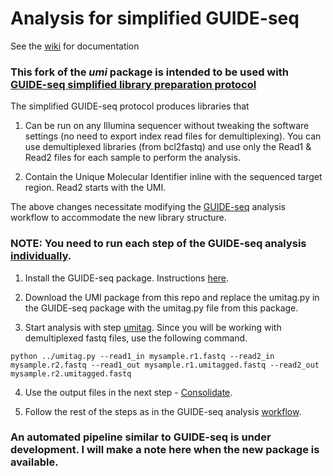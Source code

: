 # Analysis for simplified GUIDE-seq 


See the [wiki](https://github.com/aryeelab/umi/wiki) for documentation

### This fork of the *umi* package is intended to be used with [GUIDE-seq simplified library preparation protocol](https://dx.doi.org/10.17504/protocols.io.wikfccw)


The simplified GUIDE-seq protocol produces libraries that 

1. Can be run on any Illumina sequencer without tweaking the software settings (no need to export index read files for demultiplexing). You can use demultiplexed libraries (from bcl2fastq) and use only the Read1 & Read2 files for each sample to perform the analysis.

2. Contain the Unique Molecular Identifier inline with the sequenced target region. Read2 starts with the UMI.

The above changes necessitate modifying the [GUIDE-seq](https://github.com/aryeelab/guideseq) analysis workflow to accommodate the new library structure.

### NOTE: You need to run each step of the GUIDE-seq analysis [individually](https://github.com/aryeelab/guideseq#running-analysis-steps-individually).

1. Install the GUIDE-seq package. Instructions [here](https://github.com/aryeelab/guideseq#download-and-set-up-guideseq).

2. Download the UMI package from this repo and replace the umitag.py in the GUIDE-seq package with the umitag.py file from this package.

3. Start analysis with step [umitag](https://github.com/aryeelab/guideseq#umitag-reads). Since you will be working with demultiplexed fastq files, use the following command.

```
python ../umitag.py --read1_in mysample.r1.fastq --read2_in mysample.r2.fastq --read1_out mysample.r1.umitagged.fastq --read2_out mysample.r2.umitagged.fastq
```

4. Use the output files in the next step - [Consolidate](https://github.com/aryeelab/umi/wiki#3-consolidate-reads-with-the-same-molecular-index).

5. Follow the rest of the steps as in the GUIDE-seq analysis [workflow](https://github.com/aryeelab/guideseq#align-sites-to-genome).

### An automated pipeline similar to GUIDE-seq is under development. I will make a note here when the new package is available. 
